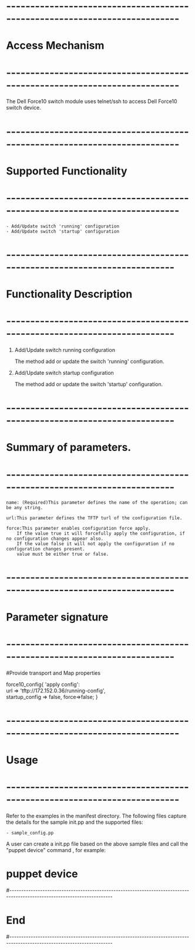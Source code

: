 # --------------------------------------------------------------------------
# Access Mechanism 
# --------------------------------------------------------------------------

The Dell Force10 switch module uses telnet/ssh to access Dell Force10 switch device.

# --------------------------------------------------------------------------
#  Supported Functionality
# --------------------------------------------------------------------------

	- Add/Update switch 'running' configuration
	- Add/Update switch 'startup' configuration

# -------------------------------------------------------------------------
# Functionality Description
# -------------------------------------------------------------------------


  1. Add/Update switch running configuration

     The method add or update the switch 'running' configuration. 
  2. Add/Update switch startup configuration

     The method add or update the switch 'startup' configuration. 


# -------------------------------------------------------------------------
# Summary of parameters.
# -------------------------------------------------------------------------

    name: (Required)This parameter defines the name of the operation; can be any string.
	
	url:This parameter defines the TFTP turl of the configuration file.				
				
	force:This parameter enables configuration force apply.
		If the value true it will forcefully apply the configuration, if no configuration changes appear also.
		If the value false it will not apply the configuration if no configuration changes present.
		value must be either true or false.		
    
# -------------------------------------------------------------------------
# Parameter signature 
# -------------------------------------------------------------------------

#Provide transport and Map properties

   force10_config{
	'apply config':    	
		url     => 'tftp://172.152.0.36/running-config',    
		startup_config => false,
		force=>false; 
	}


# --------------------------------------------------------------------------
# Usage
# --------------------------------------------------------------------------
   Refer to the examples in the manifest directory.
  The following files capture the details for the sample init.pp and the supported files:
   
    - sample_config.pp
   
   A user can create a init.pp file based on the above sample files and call the "puppet device" command , for example: 
   # puppet device

#-------------------------------------------------------------------------------------------------------------------------
# End
#-------------------------------------------------------------------------------------------------------------------------	
